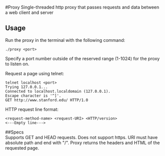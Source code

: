 #Proxy
Single-threaded http proxy that passes requests and data between a web client and server

## Usage
Run the proxy in the terminal with the following command:

    ./proxy <port>
    
Specify a port number outside of the reserved range (1-1024) for the proxy to listen on. 
    
Request a page using telnet:

    telnet localhost <port>
    Trying 127.0.0.1...
    Connected to localhost.localdomain (127.0.0.1).
    Escape character is '^]'.
    GET http://www.stanford.edu/ HTTP/1.0

HTTP request line format: 

    <request-method-name> <request-URI> <HTTP/version>
    <---Empty line--->
 
##Specs   
Supports GET and HEAD requests. Does not support https. URI must have absolute path and end with "/".
Proxy returns the headers and HTML of the requested page. 
